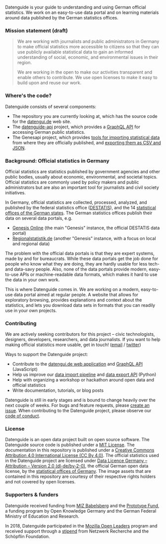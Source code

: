 Datenguide is your guide to understanding and using German official statistics. We work on an easy-to-use data portal and on learning materials around data published by the German statistics offices.

### Mission statement (draft)

> We are working with journalists and public administrators in Germany to make official statistics more accessible to citizens so that they can use publicly available statistical data to gain an informed understanding of social, economic, and environmental issues in their region.
>
> We are working in the open to make our activities transparent and enable others to contribute. We use open licenses to make it easy to build upon and reuse our work.

### Where's the code?

Datenguide consists of several components:

- The repository you are currently looking at, which has the source code for the [datengui.de](https://datengui.de) web site.
- The [datenguide-api](https://github.com/datenguide/datenguide-api) project, which provides a [GraphQL API](https://graphql.org/) for accessing German public statistics.
- The Genesapi project, which provides [tools for importing statistical data](https://github.com/datenguide/genesapi-cli) from where they are officially published, and [exporting them as CSV and JSON](https://github.com/datenguide/genesapi-tabular).

### Background: Official statistics in Germany

Official statistics are statistics published by government agencies and other public bodies, usually about economic, environmental, and societal topics. Official statistics are commonly used by policy makers and public administrators but are also an important tool for journalists and civil society initiatives.

In Germany, official statistics are collected, processed, analyzed, and published by the federal statistics office ([DESTATIS](https://en.wikipedia.org/wiki/Federal_Statistical_Office_of_Germany)), and the 14 [statistical offices of the German states](https://en.wikipedia.org/wiki/List_of_statistical_offices_in_Germany). The German statistics offices publish their data on several data portals, e.g.

- [Genesis Online](https://www-genesis.destatis.de/genesis/online/) (the main "Genesis" instance, the official DESTATIS data portal)
- [Regionalstatistik.de](https://www.regionalstatistik.de/genesis/online/) (another "Genesis" instance, with a focus on local and regional data)

The problem with the official data portals is that they are expert systems, made by and for bureaucrats. While these data portals get the job done for people who know what they are doing, they are hardly usable for less tech- and data-savy people. Also, none of the data portals provide modern, easy-to-use APIs or machine-readable data formats, which makes it hard to use the data in your own work.

This is where Datenguide comes in. We are working on a modern, easy-to-use data portal aimed at regular people. A website that allows for exploratory browsing, provides explanations and context about the statistics, and lets you download data sets in formats that you can readily use in your own projects.

### Contributing

We are actively seeking contributors for this project – civic technologists, designers, developers, researchers, and data journalists. If you want to help making official statistics more usable, get in touch! ([email](mailto:sj@datengui.de) / [twitter](https://twitter.de/datenguide))

Ways to support the Datenguide project:

- Contribute to the [datengui.de web application](https://github.com/datenguide/datenguide) and [GraphQL API](https://github.com/datenguide/datenguide) (JavaScript)
- Help us improve our [data import pipeline](https://github.com/datenguide/genesapi-cli) and [data export API](https://github.com/datenguide/genesapi-tabular) (Python)
- Help with organizing a workshop or hackathon around open data and official statistics
- Write documentation, tutorials, or blog posts

Datenguide is still in early stages and is bound to change heavily over the next couple of weeks. For bugs and feature requests, please [create an issue](https://github.com/datenguide/datenguide/issues/new). When contributing to the Datenguide project, please observe our [code of conduct](https://github.com/datenguide/datenguide/blob/master/CODE_OF_CONDUCT).

### License

Datenguide is an open data project built on open source software. The Datenguide source code is published under a [MIT License](https://github.com/datenguide/datenguide/blob/master/LICENSE). The documentation in this repository is published under a [Creative Commons Attribution 4.0 International License (CC By 4.0)](https://creativecommons.org/licenses/by/4.0/). The official statistics used in the Datenguide project are licensed under [Data Licence Germany – Attribution – Version 2.0 (dl-de/by-2-0)](https://www.govdata.de/en/dl-de/by-2-0), the official German open data license, by the [statistical offices of Germany](https://www.regionalstatistik.de/). The image assets that are contained in this repository are courtesy of their respective rights holders and not covered by open licenses.

### Supporters & funders

Datenguide received funding from [MIZ Babelsberg](https://miz-babelsberg.de) and the [Prototype Fund](https://prototypefund.de), a funding program by Open Knowledge Germany and the German Federal Ministry of Education and Research.

In 2018, Datenguide participated in the [Mozilla Open Leaders](https://foundation.mozilla.org/en/opportunity/mozilla-open-leaders/) program and received support through a [stipend](https://netzwerkrecherche.org/ziele/gemeinnuetziger-journalismus/grow-stipendien/) from Netzwerk Recherche and the Schöpflin Foundation.
